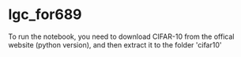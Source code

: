 # lgc_for689

To run the notebook, you need to download CIFAR-10 from the offical website (python version), and then extract it to the folder 'cifar10' 
